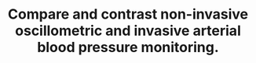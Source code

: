 ---
title: "Compare and contrast non-invasive oscillometric and invasive arterial blood pressure monitoring."
entityType: SAQ
exam: PEX
college: CICM
year: 2018
sitting: A
question: 18
passRate: 52
EC_errorsCommon:
- "There were some good answers, though invasive BP measurement was better answered than oscillometry. Many candidates provided extensive detail in one area i.e. the workings of a Wheatstone bridge, to the detriment of a balanced answer. Few seemed to have a structure consisting of \"equipment, method, sources of error, advantages, disadvantages\" or similar and missed providing important information as a result. Several described auscultatory non-invasive blood pressure measurement, rather than oscillometry, which although related in principle is a different process."
---